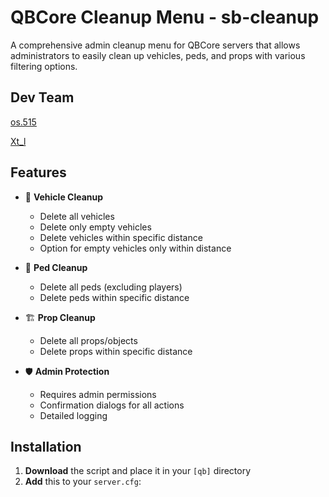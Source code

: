 # QBCore Cleanup Menu - sb-cleanup

<!-- ![Preview](https://i.imgur.com/YOUR_SCREENSHOT.png) Add a screenshot later -->

A comprehensive admin cleanup menu for QBCore servers that allows administrators to easily clean up vehicles, peds, and props with various filtering options.

## Dev Team

[os.515](https://github.com/OsamaDev-Jo)

[Xt_l](https://github.com/Xtl5m)

## Features

- 🚗 **Vehicle Cleanup**
  - Delete all vehicles
  - Delete only empty vehicles
  - Delete vehicles within specific distance
  - Option for empty vehicles only within distance

- 🚶 **Ped Cleanup**
  - Delete all peds (excluding players)
  - Delete peds within specific distance

- 🏗️ **Prop Cleanup**
  - Delete all props/objects
  - Delete props within specific distance

- 🛡️ **Admin Protection**
  - Requires admin permissions
  - Confirmation dialogs for all actions
  - Detailed logging

## Installation

1. **Download** the script and place it in your `[qb]` directory
2. **Add** this to your `server.cfg`: